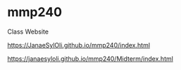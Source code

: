 # mmp240
Class Website

https://JanaeSylOli.github.io/mmp240/index.html

https://janaesyloli.github.io/mmp240/Midterm/index.html
